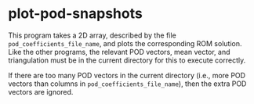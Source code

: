 plot-pod-snapshots
==================
This program takes a 2D array, described by the file
`pod_coefficients_file_name`, and plots the corresponding ROM solution. Like the
other programs, the relevant POD vectors, mean vector, and triangulation must be
in the current directory for this to execute correctly.

If there are too many POD vectors in the current directory (i.e., more POD
vectors than columns in `pod_coefficients_file_name`), then the extra POD
vectors are ignored.
